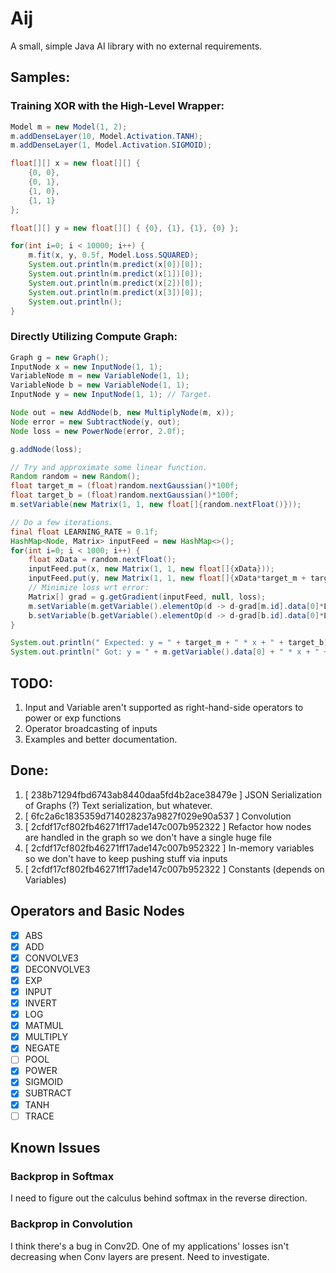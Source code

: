 # Aij
A small, simple Java AI library with no external requirements.

## Samples:

### Training XOR with the High-Level Wrapper:

```java
Model m = new Model(1, 2);
m.addDenseLayer(10, Model.Activation.TANH);
m.addDenseLayer(1, Model.Activation.SIGMOID);

float[][] x = new float[][] {
    {0, 0},
    {0, 1},
    {1, 0},
    {1, 1}
};

float[][] y = new float[][] { {0}, {1}, {1}, {0} };

for(int i=0; i < 10000; i++) {
    m.fit(x, y, 0.5f, Model.Loss.SQUARED);
    System.out.println(m.predict(x[0])[0]);
    System.out.println(m.predict(x[1])[0]);
    System.out.println(m.predict(x[2])[0]);
    System.out.println(m.predict(x[3])[0]);
    System.out.println();
}

```

### Directly Utilizing Compute Graph:

```java
Graph g = new Graph();
InputNode x = new InputNode(1, 1);
VariableNode m = new VariableNode(1, 1);
VariableNode b = new VariableNode(1, 1);
InputNode y = new InputNode(1, 1); // Target.

Node out = new AddNode(b, new MultiplyNode(m, x));
Node error = new SubtractNode(y, out);
Node loss = new PowerNode(error, 2.0f);

g.addNode(loss);

// Try and approximate some linear function.
Random random = new Random();
float target_m = (float)random.nextGaussian()*100f;
float target_b = (float)random.nextGaussian()*100f;
m.setVariable(new Matrix(1, 1, new float[]{random.nextFloat()}));

// Do a few iterations.
final float LEARNING_RATE = 0.1f;
HashMap<Node, Matrix> inputFeed = new HashMap<>();
for(int i=0; i < 1000; i++) {
    float xData = random.nextFloat();
    inputFeed.put(x, new Matrix(1, 1, new float[]{xData}));
    inputFeed.put(y, new Matrix(1, 1, new float[]{xData*target_m + target_b}));
    // Minimize loss wrt error:
    Matrix[] grad = g.getGradient(inputFeed, null, loss);
    m.setVariable(m.getVariable().elementOp(d -> d-grad[m.id].data[0]*LEARNING_RATE));
    b.setVariable(b.getVariable().elementOp(d -> d-grad[b.id].data[0]*LEARNING_RATE));
}

System.out.println(" Expected: y = " + target_m + " * x + " + target_b);
System.out.println(" Got: y = " + m.getVariable().data[0] + " * x + " + b.getVariable().data[0]);

```

## TODO:

1. Input and Variable aren't supported as right-hand-side operators to power or exp functions
1. Operator broadcasting of inputs
1. Examples and better documentation.

## Done:

1. [ 238b71294fbd6743ab8440daa5fd4b2ace38479e ] JSON Serialization of Graphs (?) Text serialization, but whatever.
1. [ 6fc2a6c1835359d714028237a9827f029e90a537 ] Convolution
1. [ 2cfdf17cf802fb46271ff17ade147c007b952322 ] Refactor how nodes are handled in the graph so we don't have a single huge file
1. [ 2cfdf17cf802fb46271ff17ade147c007b952322 ] In-memory variables so we don't have to keep pushing stuff via inputs
1. [ 2cfdf17cf802fb46271ff17ade147c007b952322 ] Constants (depends on Variables)


## Operators and Basic Nodes

- [x] ABS
- [x] ADD
- [x] CONVOLVE3
- [X] DECONVOLVE3
- [x] EXP
- [x] INPUT
- [x] INVERT
- [x] LOG
- [x] MATMUL
- [x] MULTIPLY
- [x] NEGATE
- [ ] POOL
- [x] POWER
- [x] SIGMOID
- [x] SUBTRACT
- [x] TANH
- [ ] TRACE

## Known Issues

### Backprop in Softmax

I need to figure out the calculus behind softmax in the reverse direction.  

### Backprop in Convolution

I think there's a bug in Conv2D.  One of my applications' losses isn't decreasing when Conv layers are present.  Need to investigate.


